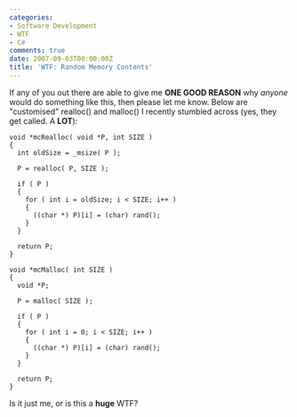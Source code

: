 ```yaml
---
categories:
- Software Development
- WTF
- C#
comments: true
date: 2007-09-03T00:00:00Z
title: 'WTF: Random Memory Contents'
---
```


If any of you out there are able to give me <strong>ONE GOOD REASON</strong> why <em>anyone</em> would do something like this, then please let me know. Below are "customised" realloc() and malloc() I recently stumbled across (yes, they get called. A <strong>LOT</strong>):
```
void *mcRealloc( void *P, int SIZE )
{
  int oldSize = _msize( P );

  P = realloc( P, SIZE );

  if ( P )
  {
    for ( int i = oldSize; i < SIZE; i++ )
    {
      ((char *) P)[i] = (char) rand();
    }
  }

  return P;
}

void *mcMalloc( int SIZE )
{
  void *P;

  P = malloc( SIZE );

  if ( P )
  {
    for ( int i = 0; i < SIZE; i++ )
    {
      ((char *) P)[i] = (char) rand();
    }
  }

  return P;
}
```

Is it just me, or is this a <strong>huge</strong> WTF?
